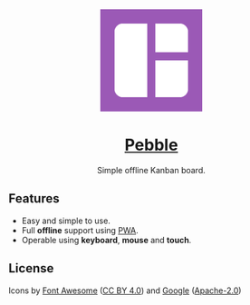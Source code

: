 <div align="center">
  <img src="/src/assets/icons/logo_180x180.png" width="180" height="180" alt="White Pebble logo against purple background">
  <h1><a href="https://chronodave.github.io/pebble/">Pebble</a></h1>
  <p>Simple offline Kanban board.</p>
</div>

## Features

- Easy and simple to use.
- Full **offline** support using [PWA](https://developer.mozilla.org/en-US/docs/Web/Progressive_web_apps/Installing).
- Operable using **keyboard**, **mouse** and **touch**.

## License

Icons by [Font Awesome](https://fontawesome.com) ([CC BY 4.0]("https://creativecommons.org/licenses/by/4.0/")) and [Google]("https://github.com/google/material-design-icons/tree/master") ([Apache-2.0]("https://github.com/google/material-design-icons/blob/master/LICENSE"))